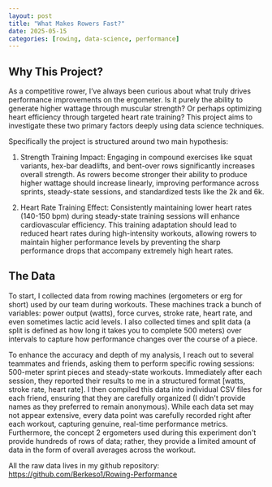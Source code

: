 ```yaml
---
layout: post
title: "What Makes Rowers Fast?"
date: 2025-05-15
categories: [rowing, data-science, performance]
---
```


## Why This Project?

As a competitive rower, I’ve always been curious about what truly drives performance improvements on the ergometer. Is it purely the ability to generate higher wattage through muscular strength? Or perhaps optimizing heart efficiency through targeted heart rate training? This project aims to investigate these two primary factors deeply using data science techniques.

Specifically the project is structured around two main hypothesis:

1. Strength Training Impact: Engaging in compound exercises like squat variants, hex-bar deadlifts, and bent-over rows significantly increases overall strength. As rowers become stronger their ability to produce higher wattage should increase linearly, improving performance across sprints, steady-state sessions, and standardized tests like the 2k and 6k.

2. Heart Rate Training Effect: Consistently maintaining lower heart rates (140-150 bpm) during steady-state training sessions will enhance cardiovascular efficiency. This training adaptation should lead to reduced heart rates during high-intensity workouts, allowing rowers to maintain higher performance levels by preventing the sharp performance drops that accompany extremely high heart rates.


## The Data

To start, I collected data from rowing machines (ergometers or erg for short) used by our team during workouts. These machines track a bunch of variables: power output (watts), force curves, stroke rate, heart rate, and even sometimes lactic acid levels. I also collected times and split data (a split is defined as how long it takes you to complete 500 meters) over intervals to capture how performance changes over the course of a piece.

To enhance the accuracy and depth of my analysis, I reach out to several teammates and friends, asking them to perform specific rowing sessions: 500-meter sprint pieces and steady-state workouts. Immediately after each session, they reported their results to me in a structured format [watts, stroke rate, heart rate]. I then compiled this data into individual CSV files for each friend, ensuring that they are carefully organized (I didn't provide names as they preferred to remain anonymous). While each data set may not appear extensive, every data point was carefully recorded right after each workout, capturing genuine, real-time performance metrics. Furthermore, the concept 2 ergometers used during this experiment don't provide hundreds of rows of data; rather, they provide a limited amount of data in the form of overall averages across the workout.

All the raw data lives in my github repository: https://github.com/Berkeso1/Rowing-Performance


